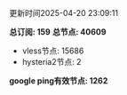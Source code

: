 更新时间2025-04-20 23:09:11

**总订阅: 159**
**总节点: 40609**
- vless节点: 15686
- hysteria2节点: 2

**google ping有效节点: 1262**
